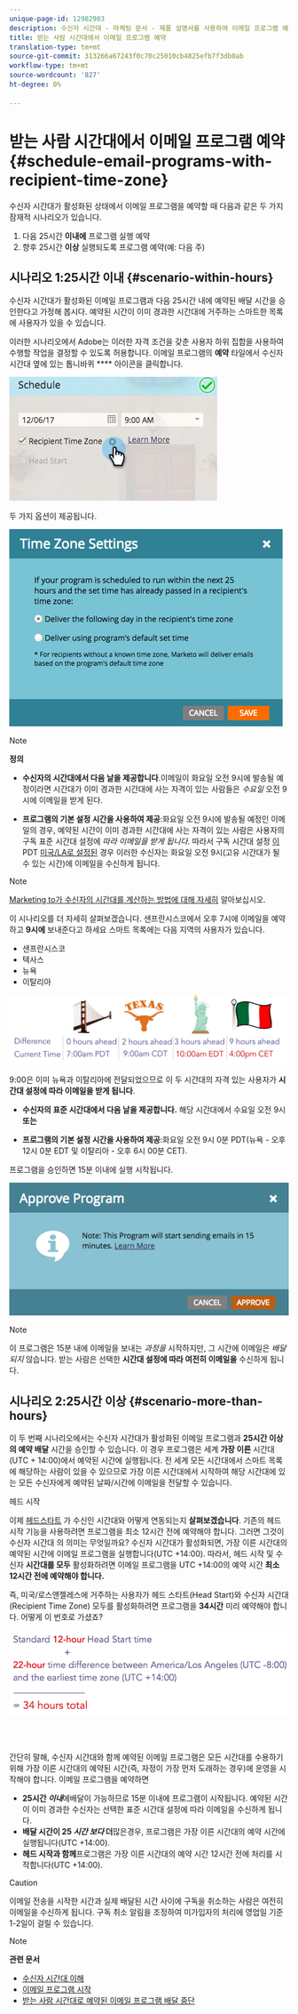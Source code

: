 ```yaml
---
unique-page-id: 12982903
description: 수신자 시간대 - 마케팅 문서 - 제품 설명서를 사용하여 이메일 프로그램 예약
title: 받는 사람 시간대에서 이메일 프로그램 예약
translation-type: tm+mt
source-git-commit: 313266a67243f0c70c25010cb4825efb7f3db0ab
workflow-type: tm+mt
source-wordcount: '827'
ht-degree: 0%

---
```



# 받는 사람 시간대에서 이메일 프로그램 예약 {#schedule-email-programs-with-recipient-time-zone}

수신자 시간대가 활성화된 상태에서 이메일 프로그램을 예약할 때 다음과 같은 두 가지 잠재적 시나리오가 있습니다.

1. 다음 25시간 **이내에** 프로그램 실행 예약
1. 향후 25시간 **이상** 실행되도록 프로그램 예약(예: 다음 주)

## 시나리오 1:25시간 이내 {#scenario-within-hours}

수신자 시간대가 활성화된 이메일 프로그램과 다음 25시간 내에 예약된 배달 시간을 승인한다고 가정해 봅시다. 예약된 시간이 이미 경과한 시간대에 거주하는 스마트한 목록에 사용자가 있을 수 있습니다.

이러한 시나리오에서 Adobe는 이러한 자격 조건을 갖춘 사용자 하위 집합을 사용하여 수행할 작업을 결정할 수 있도록 허용합니다. 이메일 프로그램의 **예약** 타일에서 수신자 시간대 옆에 있는 톱니바퀴 **** 아이콘을 클릭합니다.

![](assets/image2017-12-5-10-3a46-3a42.png)

두 가지 옵션이 제공됩니다.

![](assets/image2017-12-5-10-3a31-3a28.png)

>[!NOTE]
>
>**정의**
>
>* **수신자의 시간대에서 다음 날을 제공합니다**.이메일이 화요일 오전 9시에 발송될 예정이라면 시간대가 이미 경과한 시간대에 사는 자격이 있는 사람들은 *수요일* 오전 9시에 이메일을 받게 된다.
   >
   >
* **프로그램의 기본 설정 시간을 사용하여 제공**:화요일 오전 9시에 발송될 예정인 이메일의 경우, 예약된 시간이 이미 경과한 시간대에 사는 자격이 있는 사람은 사용자의 구독 표준 시간대 설정에 *따라 이메일을 받게 됩니다*. 따라서 구독 시간대 설정 [이](../../../../../product-docs/administration/settings/select-your-language-locale-and-time-zone.md) PDT [미국/LA로 설정된](../../../../../product-docs/administration/settings/set-default-location-settings-for-a-subscription.md) 경우 이러한 수신자는 화요일 오전 9시(고유 시간대가 될 수 있는 시간)에 이메일을 수신하게 됩니다.

>



>[!NOTE]
>
>[Marketing to가 수신자의 시간대를 계산하는 방법에 대해 자세히](https://docs.marketo.com/display/DOCS/Understanding+Recipient+Time+Zone#UnderstandingRecipientTimeZone-CalculatingTimeZone) 알아보십시오.

이 시나리오를 더 자세히 살펴보겠습니다. 샌프란시스코에서 오후 7시에 이메일을 예약하고 **9시에** 보내준다고 하세요 스마트 목록에는 다음 지역의 사용자가 있습니다.

* 샌프란시스코
* 텍사스
* 뉴욕
* 이탈리아

![](assets/image2017-12-6-10-3a52-3a41.png)

9:00은 이미 뉴욕과 이탈리아에 전달되었으므로 이 두 시간대의 자격 있는 사용자가 **시간대 설정에 따라 이메일을 받게 됩니다**.

* **수신자의 표준 시간대에서 다음 날을 제공합니다.** 해당 시간대에서 수요일 오전 9시 **또는**

* **프로그램의 기본 설정 시간을 사용하여 제공**:화요일 오전 9시 0분 PDT(뉴욕 - 오후 12시 0분 EDT 및 이탈리아 - 오후 6시 00분 CET).

프로그램을 승인하면 15분 이내에 실행 시작됩니다.

![](assets/screen-shot-2017-12-09-at-3.34.14-pm.png)

>[!NOTE]
>
>이 프로그램은 15분 내에 이메일을 보내는 *과정을* 시작하지만, 그 시간에 이메일은 *배달되지* 않습니다. 받는 사람은 선택한 **시간대 설정에 따라 여전히 이메일을** 수신하게 됩니다.

## 시나리오 2:25시간 이상 {#scenario-more-than-hours}

이 두 번째 시나리오에서는 수신자 시간대가 활성화된 이메일 프로그램과 **25시간 이상의 예약 배달** 시간을 승인할 수 있습니다. 이 경우 프로그램은 세계 **가장 이른** 시간대(UTC + 14:00)에서 예약된 시간에 실행됩니다. 전 세계 모든 시간대에서 스마트 목록에 해당하는 사람이 있을 수 있으므로 가장 이른 시간대에서 시작하여 해당 시간대에 있는 모든 수신자에게 예약된 날짜/시간에 이메일을 전달할 수 있습니다.

헤드 시작

이제 [헤드스타트](../../../../../product-docs/email-marketing/email-programs/email-program-actions/head-start-for-email-programs.md) 가 수신인 시간대와 어떻게 연동되는지 **살펴보겠습니다**. 기존의 헤드 시작 기능을 사용하려면 프로그램을 최소 12시간 전에 예약해야 합니다. 그러면 그것이 수신자 시간대 의 의미는 무엇일까요? 수신자 시간대가 활성화되면, 가장 이른 시간대의 예약된 시간에 이메일 프로그램을 실행합니다(UTC +14:00). 따라서, 헤드 시작 및 수신자 **시간대를 모두** 활성화하려면 이메일 프로그램을 UTC +14:00의 예약 시간 **최소 12시간 전에 예약해야 합니다.**

즉, 미국/로스앤젤레스에 거주하는 사용자가 헤드 스타트(Head Start)와 수신자 시간대(Recipient Time Zone) 모두를 활성화하려면 프로그램을 **34시간** 미리 예약해야 합니다. 어떻게 이 번호로 가셨죠?

![](assets/image2017-12-5-13-3a11-3a38.png)

<br> 

간단히 말해, 수신자 시간대와 함께 예약된 이메일 프로그램은 모든 시간대를 수용하기 위해 가장 이른 시간대의 예약된 시간(즉, 자정이 가장 먼저 도래하는 경우)에 운영을 시작해야 합니다. 이메일 프로그램을 예약하면

* **25시간 *이내***&#x200B;에배달이 가능하므로 15분 이내에 프로그램이 시작됩니다. 예약된 시간이 이미 경과한 수신자는 선택한 표준 시간대 설정에 따라 이메일을 수신하게 됩니다.
* **배달 시간이 25 *시간* *보다* 더**&#x200B;많은경우, 프로그램은 가장 이른 시간대의 예약 시간에 실행됩니다(UTC +14:00).
* **헤드 시작과 함께**&#x200B;프로그램은 가장 이른 시간대의 예약 시간 12시간 전에 처리를 시작합니다(UTC +14:00).

>[!CAUTION]
>
>이메일 전송을 시작한 시간과 실제 배달된 시간 사이에 구독을 취소하는 사람은 여전히 이메일을 수신하게 됩니다. 구독 취소 알림을 조정하여 미가입자의 처리에 영업일 기준 1-2일이 걸릴 수 있습니다.

>[!NOTE]
>
>**관련 문서**
>
>* [수신자 시간대 이해](understanding-recipient-time-zone.md)
>* [이메일 프로그램 시작](../../../../../product-docs/email-marketing/email-programs/email-program-actions/head-start-for-email-programs.md)
>* [받는 사람 시간대로 예약된 이메일 프로그램 배달 중단](abort-delivery-of-email-programs-scheduled-with-recipient-time-zone.md)

>



